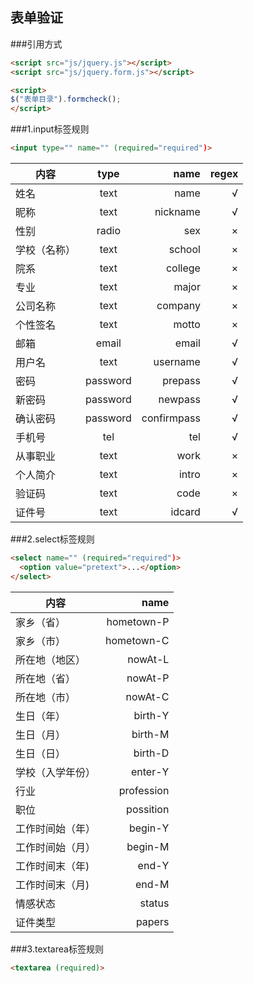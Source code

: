 ## 表单验证

###引用方式
```html
<script src="js/jquery.js"></script>
<script src="js/jquery.form.js"></script>
```
```html
<script>
$("表单目录").formcheck();
</script>
```
###1.input标签规则
```html
<input type="" name="" (required="required")>
```
| 内容            | type            | name        |regex |
| ----------------|:---------------:| -----------:| ----:|
| 姓名            | text            | name        | √    |
| 昵称            | text            | nickname    | √    |
| 性别            | radio           | sex         | ×    |
| 学校（名称）    | text            | school      | ×    |
| 院系            | text            | college     | ×    |
| 专业            | text            | major       | ×    |
| 公司名称        | text            | company     | ×    |
| 个性签名        | text            | motto       | ×    |
| 邮箱            | email           | email       | √    |
| 用户名          | text            | username    | √    |
| 密码            | password        | prepass     | √    |
| 新密码          | password        | newpass     | √    |
| 确认密码        | password        | confirmpass | √    |
| 手机号          | tel             | tel         | √    |
| 从事职业        | text            | work        | ×    |
| 个人简介        | text            | intro       | ×    |
| 验证码          | text            | code        | ×    |
| 证件号          | text            | idcard      | √    |

###2.select标签规则
```html
<select name="" (required="required")>
  <option value="pretext">...</option>
</select>
```
| 内容            | name        |
| ----------------| -----------:|
| 家乡（省）      | hometown-P  |
| 家乡（市）      | hometown-C  |
| 所在地（地区）  | nowAt-L     |
| 所在地（省）    | nowAt-P     |
| 所在地（市）    | nowAt-C     |
| 生日（年）      | birth-Y     |
| 生日（月）      | birth-M     |
| 生日（日）      | birth-D     |
| 学校（入学年份）| enter-Y     |
| 行业            | profession  |
| 职位            | possition   |
| 工作时间始（年）| begin-Y     |
| 工作时间始（月）| begin-M     |
| 工作时间末（年) | end-Y       |
| 工作时间末（月) | end-M       |
| 情感状态        | status      |
| 证件类型        | papers      |

###3.textarea标签规则
```html
<textarea (required)>
```
